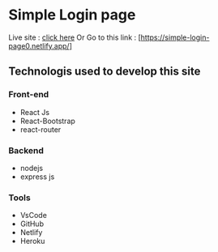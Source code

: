 # Simple Login page
Live site : [click here](https://simple-login-page0.netlify.app/) 
Or
Go to this link : [https://simple-login-page0.netlify.app/]

## Technologis used to develop this site
### Front-end
* React Js
* React-Bootstrap
* react-router
### Backend
* nodejs
* express js
### Tools
* VsCode
* GitHub
* Netlify
* Heroku